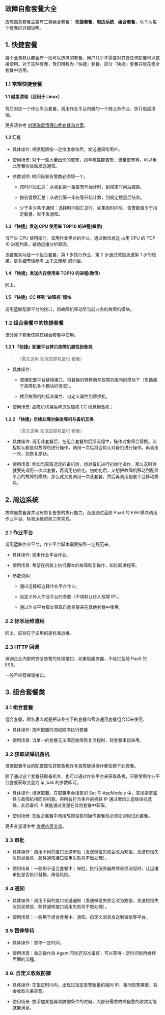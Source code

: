 ## 故障自愈套餐大全
故障自愈套餐主要有三类组合套餐： **快捷套餐**、**周边系统**、**组合套餐**，以下为每个套餐的详细说明。

## 1. 快捷套餐
每个业务默认都会有一批可以选择的套餐，用户几乎不需要对其做任何配置可以直接使用。对于这种套餐，我们用称为『快捷』套餐，部分『快捷』套餐只能在组合套餐中选用。

### 1.1 常规快捷套餐

#### 1.1 磁盘清理（适用于 Linux）

背后对应一个作业平台套餐，调用作业平台内置的一个跨业务作业，执行磁盘清理。

更多请参考 [创建磁盘清理自愈套餐和方案](Create_Diskclear_Fta_Solutions.md)。

#### 1.2 汇总

- 具体操作:
根据配置按一定维度收敛后，发送通知给用户。

- 使用场景:
对于一些大量出现的告警，如单机性能告警、流量告警等，可以用此套餐收敛后发送通知。

- 参数说明:
时间段和告警数必须填一个。

    - 按时间段汇总：从收到第一条告警开始计时，到规定时间后结束。
	
    - 按告警数汇总：从收到第一条告警开始计数，到规定数量后结束。
	
    - 少于多少条不通知：选择时间段汇总时，如果到时间后，告警数量少于指定数量，就不发通知。

#### 1.3 『快捷』发送 CPU 使用率 TOP10 的进程(微信)

当产生 CPU 使用率时，调用作业平台的作业，通过微信发送 占用 CPU 的 TOP 10 进程列表，辅助运维分析原因。

该套餐实际是一个组合套餐，第 1 步执行作业，第 2 步通过微信发送第 1 步的结果，更多细节请参考 [上下文传参](../Scenes/Context_Parameters.md) 的介绍。

#### 1.4 『快捷』发送内存使用率 TOP10 的进程(微信)

同上。


#### 1.5  『快捷』CC 移到“故障机”模块

调用蓝鲸配置平台的接口，将故障机移动至当前业务的故障机模块。

### 1.2 组合套餐中的快捷套餐

该分类下套餐仅能在组合套餐中使用。

#### 1.2.1 『快捷』配置平台拷贝故障机属性到备机

> （需先调用 获取故障机备机 套餐）

- 具体操作:

    - 调用配置平台替换接口，将替换机转移到与故障机相同的模块下（包括属于故障机多个模块的情况）。
	
    - 拷贝故障机的标准属性、自定义属性到替换机。

- 使用场景:
故障机切换后拷贝故障机 CC 信息到备机；


#### 1.2.2 『快捷』后续处理对象故障机与备机互换

> （需先调用 获取故障机备机 套餐）

- 具体操作:
调用此套餐后，在组合套餐的后续流程中，操作对象将会替换。流程默认都是对故障机进行操作，调用一次后将会默认对备机进行操作。再调用一次，则恢复原状。

- 使用场景:
例如当获取选定的备机后，想对备机进行初始化操作，那么这时候就要先调用一次此套餐，再调用初始化。初始化后，又想把故障机移动到配置平台的故障机模块，那么就又要调用一次此套餐，然后再调用配置平台移动模块。


## 2. 周边系统

故障自愈自身并没有恢复告警的执行能力，而是通过蓝鲸 PaaS 的 ESB 模块调用作业平台、标准运维的能力来实现。

### 2.1 作业平台

调用蓝鲸作业平台，作业平台脚本需要按照一定规范来。

- 具体操作:
调用作业平台作业。

- 使用场景:
希望在机器上执行脚本的故障恢复操作，如拉起进程等。

- 参数说明:
    - 通过选择框选择作业平台作业。
	
    - 自定义传入作业平台的参数（不填默认传入故障 IP）。
	
    - 通过作业平台脚本获取自愈变量来在其他套餐中使用。

### 2.2 标准运维流程

同上，区别在于调用的是标准运维。

### 2.3 HTTP 回调

裸调企业内部的恢复告警的处理接口，如重启服务器，不经过蓝鲸 PaaS 的 ESB。

一般不推荐裸调接口。


## 3. 组合套餐类

### 3.1 组合套餐

组合套餐，顾名思义就是把该业务下的套餐和官方通用套餐组合起来使用。

-  具体操作:
按照配置的流程顺序执行套餐

-  使用场景:
当单一的套餐无法满足故障恢复流程时，将套餐串起来用。


### 3.2 获取故障机备机

根据配置平台的配置属性获取备机许多故障替换操作都依赖于此套餐。

除了通过这个套餐获取备机外，也可以通过作业平台来获取备机，只要使用作业平台套餐获取变量为 ip_bak 的参数即可。

- 具体操作:
根据配置，在配置平台指定的 Set 与 AppModule 中，查找指定属性与故障机相同的机器。将所有符合条件的机器 IP 通过微信让运维审批选择。此后备机 IP 就能通过变量在其他套餐中获取。

- 使用场景:
在组合套餐中调用故障替换的操作套餐前必须先调用过此套餐。

更多变量请参考 [套餐内置变量](../Scenes/Solutions_Parameters.md)。

### 3.3 审批

- 具体操作：调用不同的接口发送审批（发送微信失败会改为短信，发送短信失败则发微信，邮件通知接口调用失败将不做处理）。

- 使用场景：一般用于组合套餐中；审批，执行服务器故障替换流程时，让运维审批是否执行替换，降低风险。


### 3.4 通知

- 具体操作：调用不同的接口发送通知（发送微信失败会改为短信，发送短信失败则发微信，邮件通知接口调用失败将不做处理）。

- 使用场景：一般用于组合套餐中，通知，自定义消息发送到微信等平台。


### 3.5 暂停等待

- 具体操作：暂停一定时间。

- 使用场景：重启操作后 Agent 可能还没准备好，可以等待一定时间后再继续后面的流程。

### 3.6. 自定义收敛防御

- 具体操作:
在指定时间内，出现过指定告警数量的相同 IP，相同告警类型，将会收敛次条告警。

- 使用场景:
想添加某些异常防御条件的时候，大部分需求故障自愈的收敛功能就能满足。
















